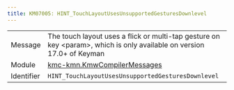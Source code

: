 ```yaml
---
title: KM07005: HINT_TouchLayoutUsesUnsupportedGesturesDownlevel
---
```


|            |           |
|------------|---------- |
| Message    | The touch layout uses a flick or multi\-tap gesture on key &lt;param&gt;, which is only available on version 17\.0\+ of Keyman |
| Module     | [kmc-kmn.KmwCompilerMessages](kmc-kmn.kmwcompilermessages) |
| Identifier | `HINT_TouchLayoutUsesUnsupportedGesturesDownlevel` |


